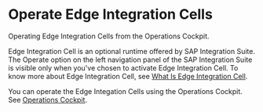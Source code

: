 <!-- loiob946275ed9414e079cdb936db2610dd7 -->

# Operate Edge Integration Cells

Operating Edge Integration Cells from the Operations Cockpit.

Edge Integration Cell is an optional runtime offered by SAP Integration Suite. The Operate option on the left navigation panel of the SAP Integration Suite is visible only when you've chosen to activate Edge Integration Cell. To know more about Edge Integration Cell, see [What Is Edge Integration Cell](../what-is-edge-integration-cell-aee74bb.md).

You can operate the Edge Integation Cells using the Operations Cockpit. See [Operations Cockpit](../operations-cockpit-ec0fc95.md).

